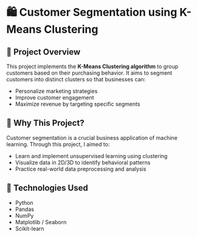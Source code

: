 # 🛍️ Customer Segmentation using K-Means Clustering

## 📌 Project Overview

This project implements the **K-Means Clustering algorithm** to group customers based on their purchasing behavior. It aims to segment customers into distinct clusters so that businesses can:
- Personalize marketing strategies
- Improve customer engagement
- Maximize revenue by targeting specific segments


## 🎯 Why This Project?

Customer segmentation is a crucial business application of machine learning. Through this project, I aimed to:
- Learn and implement unsupervised learning using clustering
- Visualize data in 2D/3D to identify behavioral patterns
- Practice real-world data preprocessing and analysis


## 🧠 Technologies Used

- Python
- Pandas
- NumPy
- Matplotlib / Seaborn
- Scikit-learn
